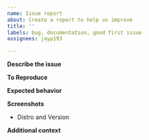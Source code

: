 ```yaml
---
name: Issue report
about: Create a report to help us improve
title: ''
labels: bug, documentation, good first issue
assignees: jayp193

---
```


**Describe the issue**
<!--- A clear and concise description of what the issue is. -->

**To Reproduce**
<!--- Steps to reproduce the behavior: -->
<!--- 1. Select this '...' -->
<!--- 2. Run this '....' -->
<!--- 3. Check this '....' -->
<!--- 4. See error or issue '....' -->

**Expected behavior**
<!--- A clear and concise description of what you expected to happen. -->

**Screenshots**
<!--- If applicable, add screenshots to help explain your problem.

**Environment (please complete the following information):**
 - OS: 
 <!---[e.g. MacOS, Linux] -->
 - Distro and Version 
<!--- [e.g. Ubuntu 18.04, CentOS 7] -->

**Additional context**
<!--- Add any other context about the problem here. -->
